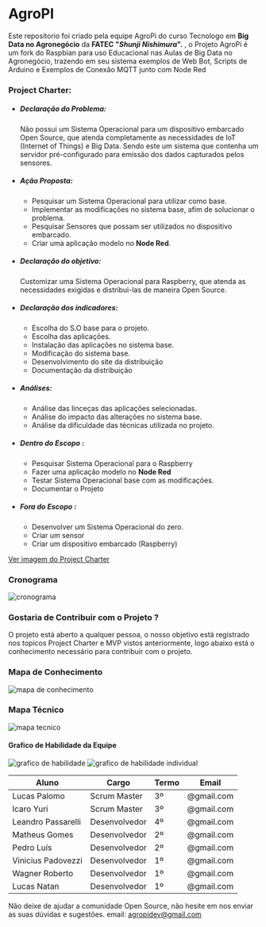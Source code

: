 # AgroPI

Este repositorio foi criado pela equipe AgroPi do curso Tecnologo em **Big Data no Agronegócio** da **FATEC "*Shunji Nishimura*".** , o Projeto AgroPi é um fork do Raspbian para uso Educacional nas Aulas de Big Data no Agronegócio, trazendo em seu sistema exemplos de Web Bot, Scripts de Arduino e Exemplos de Conexão MQTT junto com Node Red 

### Project Charter:

  * ##### Declaração do Problema:
      Não possui um Sistema Operacional para um dispositivo embarcado Open Source, que atenda completamente as necessidades de IoT (Internet of Things) e Big Data. Sendo este um sistema que contenha um servidor pré-configurado para emissão dos dados capturados pelos sensores.
       
   * ##### Ação Proposta:
       * Pesquisar um Sistema Operacional para utilizar como base.
       * Implementar as modificações no sistema base, afim de solucionar o problema.
       * Pesquisar Sensores que possam ser utilizados no dispositivo embarcado.
       * Criar uma aplicação modelo no **Node Red**.

  * ##### Declaração do objetivo:
      Customizar uma Sistema Operacional para Raspberry, que atenda as necessidades exigidas e distribui-las de maneira Open Source.

  * ##### Declaração dos indicadores:      
      * Escolha do S.O base para o projeto.
      * Escolha das aplicações.
      * Instalação das aplicações no sistema base.
      * Modificação do sistema base.
      * Desenvolvimento do site da distribuição
      * Documentação da distribuição
 
 
  * ##### Análises:      
      * Análise das linceças das aplicações selecionadas.
      * Análise do impacto das alterações no sistema base.
      * Análise da dificuldade das técnicas utilizada no projeto.
 
  * ##### Dentro do Escopo :      
      * Pesquisar Sistema Operacional para o Raspberry
      * Fazer uma aplicação modelo no **Node Red**
      * Testar Sistema Operacional base com as modificações.
      * Documentar o Projeto
      
  * ##### Fora do Escopo :      
      * Desenvolver um Sistema Operacional do zero.
      * Criar um sensor
      * Criar um dispositivo embarcado (Raspberry)
      
[Ver imagem do Project Charter](https://i.imgur.com/mo3jaqy.jpg)

### Cronograma
![cronograma](https://i.imgur.com/LWlduIQ.png)

### Gostaria de Contribuir com o Projeto ?
O projeto está aberto a qualquer pessoa, o nosso objetivo está registrado nos topicos Project Charter e MVP vistos anteriormente, logo abaixo está o conhecimento necessário para contribuir com o projeto.    

### Mapa de Conhecimento
![mapa de conhecimento](https://i.imgur.com/nXuC9Dy.png)
### Mapa Técnico
![mapa tecnico](https://i.imgur.com/o9GwVwZ.png)

#### Grafico de Habilidade da Equipe
![grafico de habilidade](https://i.imgur.com/plyFM4J.png)
![grafico de habilidade individual](https://trello-attachments.s3.amazonaws.com/5b7861efc66bb950ed8d896e/5b97c22b00d2ae8397ee9acc/4532f1e9d6a3ae091e6ae73290a5170d/image.png)

Aluno | Cargo | Termo | Email
------|-------|-------|-------------
Lucas Palomo| Scrum Master | 3º | @gmail.com
Icaro Yuri | Scrum Master | 3º | @gmail.com
Leandro Passarelli | Desenvolvedor | 4º | @gmail.com
Matheus Gomes |  Desenvolvedor | 2º | @gmail.com
Pedro Luís | Desenvolvedor | 2º | @gmail.com
Vinicius Padovezzi | Desenvolvedor | 1º| @gmail.com
Wagner Roberto | Desenvolvedor | 1º | @gmail.com
Lucas Natan | Desenvolvedor | 1º | @gmail.com

Não deixe de ajudar a comunidade Open Source, não hesite em nos enviar as suas dúvidas e sugestões.
email: agropidev@gmail.com
